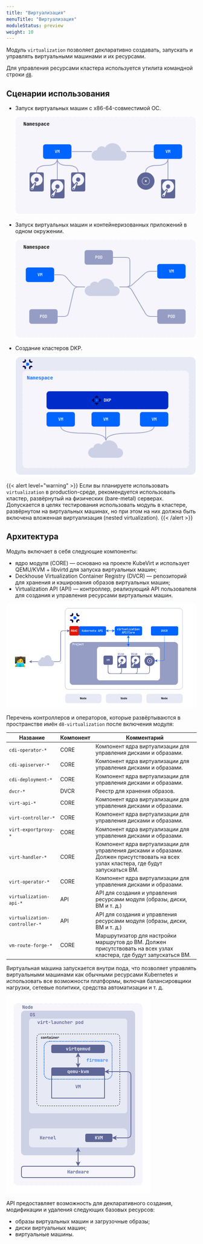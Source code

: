 ```yaml
---
title: "Виртуализация"
menuTitle: "Виртуализация"
moduleStatus: preview
weight: 10
---
```


Модуль `virtualization` позволяет декларативно создавать, запускать и управлять виртуальными машинами и их ресурсами.

Для управления ресурсами кластера используется утилита командной строки [`d8`](https://deckhouse.ru/documentation/v1/deckhouse-cli/).

## Сценарии использования

- Запуск виртуальных машин с x86-64-совместимой ОС.

  ![](./images/cases-vms.ru.png)

- Запуск виртуальных машин и контейнеризованных приложений в одном окружении.

  ![](./images/cases-pods-and-vms.ru.png)

- Создание кластеров DKP.

  ![](./images/cases.dkp.ru.png)

{{< alert level="warning" >}}
Если вы планируете использовать `virtualization` в production-среде, рекомендуется использовать кластер, развёрнутый на физических (bare-metal) серверах. Допускается в целях тестирования использовать модуль в кластере, развёрнутом на виртуальных машинах, но при этом на них должна быть включена вложенная виртуализация (nested virtualization).
{{< /alert >}}

## Архитектура

Модуль включает в себя следующие компоненты:

- ядро модуля (CORE) — основано на проекте KubeVirt и использует QEMU/KVM + libvirtd для запуска виртуальных машин;
- Deckhouse Virtualization Container Registry (DVCR) — репозиторий для хранения и кэширования образов виртуальных машин;
- Virtualization API (API) — контроллер, реализующий API пользователя для создания и управления ресурсами виртуальных машин.

![](images/arch.ru.png)

Перечень контроллеров и операторов, которые развёртываются в пространстве имён `d8-virtualization` после включения модуля:

| Название                      | Компонент | Комментарий                                                                                                                             |
| ----------------------------- | --------- |-----------------------------------------------------------------------------------------------------------------------------------------|
| `cdi-operator-*`              | CORE      | Компонент ядра виртуализации для управления дисками и образами.                                                                         |
| `cdi-apiserver-*`             | CORE      | Компонент ядра виртуализации для управления дисками и образами.                                                                         |
| `cdi-deployment-*`            | CORE      | Компонент ядра виртуализации для управления дисками и образами.                                                                         |
| `dvcr-*`                      | DVCR      | Реестр для хранения образов.                                                                                                            |
| `virt-api-*`                  | CORE      | Компонент ядра виртуализации для управления дисками и образами.                                                                         |
| `virt-controller-*`           | CORE      | Компонент ядра виртуализации для управления дисками и образами.                                                                         |
| `virt-exportproxy-*`          | CORE      | Компонент ядра виртуализации для управления дисками и образами.                                                                         |
| `virt-handler-*`              | CORE      | Компонент ядра виртуализации для управления дисками и образами. Должен присутствовать на всех узлах кластера, где будут запускаться ВМ. |
| `virt-operator-*`             | CORE      | Компонент ядра виртуализации для управления дисками и образами.                                                                         |
| `virtualization-api-*`        | API       | API для создания и управления ресурсами модуля (образы, диски, ВМ и т. д.)                                                               |
| `virtualization-controller-*` | API       | API для создания и управления ресурсами модуля (образы, диски, ВМ и т. д.)                                                               |
| `vm-route-forge-*`            | CORE      | Маршрутизатор для настройки маршрутов до ВМ. Должен присутствовать на всех узлах кластера, где будут запускаться ВМ.                    |

Виртуальная машина запускается внутри пода, что позволяет управлять виртуальными машинами как обычными ресурсами Kubernetes и использовать все возможности платформы, включая балансировщики нагрузки, сетевые политики, средства автоматизации и т. д.

![](images/vm.ru.png)

API предоставляет возможность для декларативного создания, модификации и удаления следующих базовых ресурсов:

- образы виртуальных машин и загрузочные образы;
- диски виртуальных машин;
- виртуальные машины.
